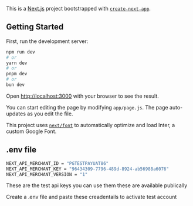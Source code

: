 This is a [Next.js](https://nextjs.org/) project bootstrapped with [`create-next-app`](https://github.com/vercel/next.js/tree/canary/packages/create-next-app).

## Getting Started

First, run the development server:

```bash
npm run dev
# or
yarn dev
# or
pnpm dev
# or
bun dev
```

Open [http://localhost:3000](http://localhost:3000) with your browser to see the result.

You can start editing the page by modifying `app/page.js`. The page auto-updates as you edit the file.

This project uses [`next/font`](https://nextjs.org/docs/basic-features/font-optimization) to automatically optimize and load Inter, a custom Google Font.

## .env file
```bash
NEXT_API_MERCHANT_ID = "PGTESTPAYUAT86"
NEXT_API_MERCHANT_KEY = "96434309-7796-489d-8924-ab56988a6076"
NEXT_API_MERCHANT_VERSION = "1"
```

These are the test api keys you can use them these are available publically

Create a .env file and paste these creadentails to activate test account
